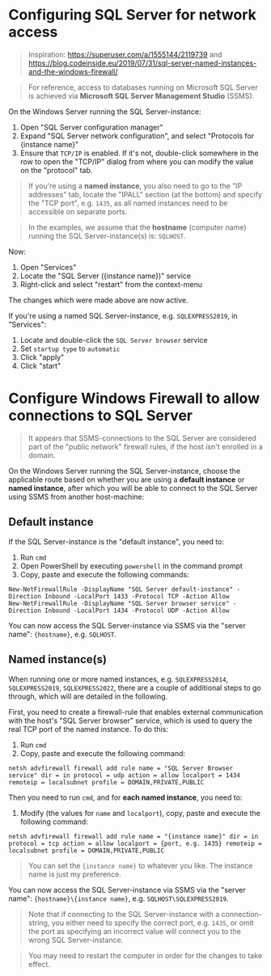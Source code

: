 # Configuring SQL Server for network access
> Inspiration: https://superuser.com/a/1555144/2119739 and https://blog.codeinside.eu/2019/07/31/sql-server-named-instances-and-the-windows-firewall/

> For reference, access to databases running on Microsoft SQL Server is achieved via **Microsoft SQL Server Management Studio** (SSMS).

On the Windows Server running the SQL Server-instance:
1. Open "SQL Server configuration manager"
2. Expand "SQL Server network configuration", and select "Protocols for {instance name}"
3. Ensure that `TCP/IP` is enabled. If it's not, double-click somewhere in the row to open the "TCP/IP" dialog from where you can modify the value on the "protocol" tab.

> If you're using a **named instance**, you also need to go to the "IP addresses" tab, locate the "IPALL" section (at the bottom) and specify the "TCP port", e.g. `1435`, as all named instances need to be accessible on separate ports.

> In the examples, we assume that the **hostname** (computer name) running the SQL Server-instance(s) is: `SQLHOST`.

Now:
1. Open "Services"
2. Locate the "SQL Server ({instance name})" service
3. Right-click and select "restart" from the context-menu

The changes which were made above are now active.

If you're using a named SQL Server-instance, e.g. `SQLEXPRESS2019`, in "Services":

1. Locate and double-click the `SQL Server browser` service
2. Set `startup type` to `automatic`
3. Click "apply"
4. Click "start"


# Configure Windows Firewall to allow connections to SQL Server
> It appears that SSMS-connections to the SQL Server are considered part of the "public network" firewall rules, if the host isn't enrolled in a domain.

On the Windows Server running the SQL Server-instance, choose the applicable route based on whether you are using a **default instance** or **named instance**, after which you will be able to connect to the SQL Server using SSMS from another host-machine:


## Default instance
If the SQL Server-instance is the "default instance", you need to:

1. Run `cmd`
2. Open PowerShell by executing `powershell` in the command prompt
3. Copy, paste and execute the following commands:

```
New-NetFirewallRule -DisplayName "SQL Server default-instance" -Direction Inbound -LocalPort 1433 -Protocol TCP -Action Allow
New-NetFirewallRule -DisplayName "SQL Server browser service" -Direction Inbound -LocalPort 1434 -Protocol UDP -Action Allow
```

You can now access the SQL Server-instance via SSMS via the "server name": `{hostname}`, e.g. `SQLHOST`.


## Named instance(s)
When running one or more named instances, e.g. `SQLEXPRESS2014`, `SQLEXPRESS2019`, `SQLEXPRESS2022`, there are a couple of additional steps to go through, which will are detailed in the following.

First, you need to create a firewall-rule that enables external communication with the host's "SQL Server browser" service, which is used to query the real TCP port of the named instance. To do this:

1. Run `cmd`
1. Copy, paste and execute the following command:

```
netsh advfirewall firewall add rule name = "SQL Server Browser service" dir = in protocol = udp action = allow localport = 1434 remoteip = localsubnet profile = DOMAIN,PRIVATE,PUBLIC
```

Then you need to run `cmd`, and for **each named instance**, you need to:

1. Modify (the values for `name` and `localport`), copy, paste and execute the following command:

```
netsh advfirewall firewall add rule name = "{instance name}" dir = in protocol = tcp action = allow localport = {port, e.g. 1435} remoteip = localsubnet profile = DOMAIN,PRIVATE,PUBLIC
```

> You can set the `{instance name}` to whatever you like. The instance name is just my preference.

You can now access the SQL Server-instance via SSMS via the "server name": `{hostname}\{instance name}`, e.g. `SQLHOST\SQLEXPRESS2019`.

> Note that if connecting to the SQL Server-instance with a connection-string, you either need to specify the correct port, e.g. `1435`, or omit the port as specifying an incorrect value will connect you to the wrong SQL Server-instance.

> You may need to restart the computer in order for the changes to take effect.
